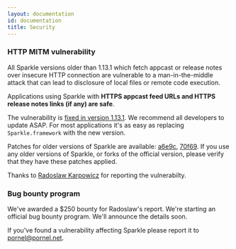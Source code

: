 ```yaml
---
layout: documentation
id: documentation
title: Security
---
```

### HTTP MITM vulnerability

All Sparkle versions older than 1.13.1 which fetch appcast or release notes over insecure HTTP connection are vulnerable to a man-in-the-middle attack that can lead to disclosure of local files or remote code execution.

Applications using Sparkle with **HTTPS appcast feed URLs and HTTPS release notes links (if any) are safe**.

The vulnerability is [fixed in version 1.13.1](//github.com/sparkle-project/Sparkle/releases/tag/1.13.1). We recommend all developers to update ASAP. For most applications it's as easy as replacing `Sparkle.framework` with the new version.

Patches for older versions of Sparkle are available: [a6e9c](//github.com/sparkle-project/Sparkle/commit/a6e9c8aff644f0cf5314c9f10e039c34cd350561), [70f69](//github.com/sparkle-project/Sparkle/commit/70f6929ac766b404e8e0d28d5cbda7872dc2ee3f).
If you use any older versions of Sparkle, or forks of the official version, please verify that they have these patches applied.

Thanks to [Radoslaw Karpowicz](//vulnsec.com) for reporting the vulnerabilty.

### Bug bounty program

We've awarded a $250 bounty for Radoslaw's report. We're starting an official bug bounty program. We'll announce the details soon.

If you've found a vulnerability affecting Sparkle please report it to pornel@pornel.net.
